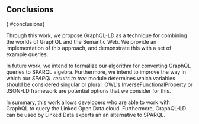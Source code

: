 ## Conclusions
{:#conclusions}

Through this work, we propose GraphQL-LD as a technique for combining the worlds of GraphQL and the Semantic Web.
We provide an implementation of this approach, and demonstrate this with a set of example queries.

In future work, we intend to formalize our algorithm for converting GraphQL queries to SPARQL algebra.
Furthermore, we intend to improve the way in which our _SPARQL results to tree_ module determines which variables
should be considered singular or plural.
OWL's InverseFunctionalProperty or JSON-LD framework are potential options that we consider for this.

In summary, this work allows developers who are able to work with GraphQL
to query the Linked Open Data cloud.
Furthermore, GraphQL-LD can be used by Linked Data experts an an alternative to SPARQL.
